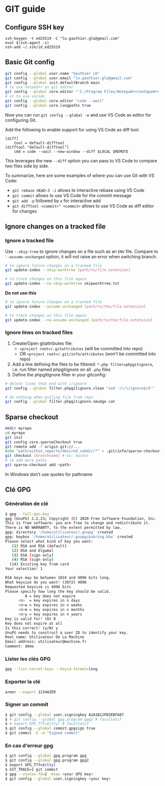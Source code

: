 # GIT guide

## Configure SSH key

```
ssh-keygen -t ed25519 -C "lo.gauthier.glo@gmail.com"
eval $(ssh-agent -s)
ssh-add ~/.ssh/id_ed25519
```

## Basic Git config
```sh
git config --global user.name "Gauthier LO"
git config --global user.email "lo.gauthier.glo@gmail.com"
git config --global init.defaultBranch main
# to use notpad++ as git editor
git config --global core.editor "'C:/Program Files/Notepad++/notepad++.exe' -multiInst -notabbar -nosession -noPlugin"
# or to use vscode
git config --global core.editor "code --wait"
git config --global core.longpaths true
```
Now you can run `git config --global -e` and use VS Code as editor for configuring Git.

Add the following to enable support for using VS Code as diff tool:

```
[diff]
    tool = default-difftool
[difftool "default-difftool"]
    cmd = code --wait --new-window --diff $LOCAL $REMOTE
```

This leverages the new `--diff` option you can pass to VS Code to compare two files side by side.

To summarize, here are some examples of where you can use Git with VS Code:

- `git rebase HEAD~3 -i` allows to interactive rebase using VS Code
- `git commit` allows to use VS Code for the commit message
- `git add -p` followed by `e` for interactive add
- `git difftool <commit>^ <commit>` allows to use VS Code as diff editor for changes

## Ignore changes on a tracked file

### Ignore a tracked file

Use `--skip-tree` to ignore changes on a file such as an `ENV` file. Compare to `--assume-unchanged` option, it will not raise an error when switching branch.
```sh
# to ignore future changes on a tracked file
git update-index --skip-worktree [path/to/file.extension]

# to track changes on this file again
git update-index --no-skip-worktree skipworktree.txt
```
**Do not use this**
```sh
# to ignore future changes on a tracked file
git update-index --assume-unchanged [path/to/the/file.extension]

# to track changes on this file again
git update-index --no-assume-unchanged [path/to/the/file.extension]
```

### Ignore lines on tracked files

1. Create/Open gitattributes file:
   - `<project root>/.gitattributes` (will be committed into repo)
   - OR `<project root>/.git/info/attributes` (won't be committed into repo)
2. Add a line defining the files to be filtered:
`*.php filter=phpgitignore`, i.e. run filter named phpgitignore on all `.php` files
3. Define the phpgitignore filter in your gitconfig:
```sh
# delete lines that end with //ignore
git config --global filter.phpgitignore.clean "sed '/\/\/ignore$/d'"

# do nothing when pulling file from repo
git config --global filter.phpgitignore.smudge cat
```

## Sparse checkout

```sh
mkdir myrepo
cd myrepo
git init
git config core.sparseCheckout true
git remote add -f origin git://...
echo "path/within_repo/to/desired_subdir/*" > .git/info/sparse-checkout
git checkout [branchname] # ex: master
# to add more paths
git sparse-checkout add <path>
```

In Windows don't use quotes for pathname


## Clé GPG

### Génération de clé
```sh
$ gpg --full-gen-key
gpg (GnuPG) 2.2.23; Copyright (C) 2020 Free Software Foundation, Inc.
This is free software: you are free to change and redistribute it.
There is NO WARRANTY, to the extent permitted by law.
gpg: directory '/home/utilisateur/.gnupg' created
gpg: keybox '/home/utilisateur/.gnupg/pubring.kbx' created
Please select what kind of key you want:
   (1) RSA and RSA (default)
   (2) DSA and Elgamal
   (3) DSA (sign only)
   (4) RSA (sign only)
  (14) Existing key from card
Your selection? 1
```

```sh
RSA keys may be between 1024 and 4096 bits long.
What keysize do you want? (3072) 4096
Requested keysize is 4096 bits
Please specify how long the key should be valid.
         0 = key does not expire
      <n>  = key expires in n days
      <n>w = key expires in n weeks
      <n>m = key expires in n months
      <n>y = key expires in n years
Key is valid for? (0) 0
Key does not expire at all
Is this correct? (y/N) y
GnuPG needs to construct a user ID to identify your key.
Real name: Utilisateur De La Machine
Email address: utilisateur@machine.fr
Comment: démo
```

### Lister les clés GPG
```sh
gpg --list-secret-keys --keyid-format=long
```

### Exporter la clé
```sh
armor --export 1234AZER
```

### Signer un commit

```sh
$ git config --global user.signingkey A2A1B12FB3EBFA87
$ # git config --global gpg.program gpg2 # facultatif
$ # export GPG_TTY=$(tty) # facultatif
$ git config --global commit.gpgsign true
$ git commit -S -m "Signed commit"
```

### En cas d'erreur gpg
```sh
$ git config --global gpg.program gpg
$ git config --global gpg.program gpg2
$ export GPG_TTY=$(tty)
$ GIT_TRACE=1 git commit
$ gpg --status-fd=2 -bsau <your GPG key>
$ git config --global user.signingkey <your key>